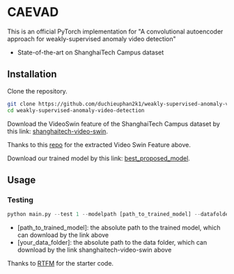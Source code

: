# CAEVAD
This is an official PyTorch implementation for "A convolutional autoencoder approach for weakly-supervised anomaly video detection"
* State-of-the-art on ShanghaiTech Campus dataset
## Installation

Clone the repository.

```bash
git clone https://github.com/duchieuphan2k1/weakly-supervised-anomaly-video-detection.git
cd weakly-supervised-anomaly-video-detection
```
Download the VideoSwin feature of the ShanghaiTech Campus dataset by this link:
[shanghaitech-video-swin](https://drive.google.com/drive/folders/1PWTNbW4VNZJ9MWoAAz5DjCggKkqEKbDF?usp=sharing/).

Thanks to this [repo](https://github.com/kapildeshpande/Anomaly-Detection-in-Surveillance-Videos.git) for the extracted Video Swin Feature above.

Download our trained model by this link:
[best_proposed_model](https://drive.google.com/file/d/1-rvvLb6CtW_SNIvWaDx9UJ3qoUb886cF/view?usp=share_link/).
## Usage
### Testing
```python
python main.py --test 1 --modelpath [path_to_trained_model] --datafolder [your_data_folder]
```
* [path_to_trained_model]: the absolute path to the trained model, which can download by the link above
* [your_data_folder]: the absolute path to the data folder, which can download by the link shanghaitech-video-swin above

Thanks to [RTFM](https://github.com/tianyu0207/RTFM.git) for the starter code.
